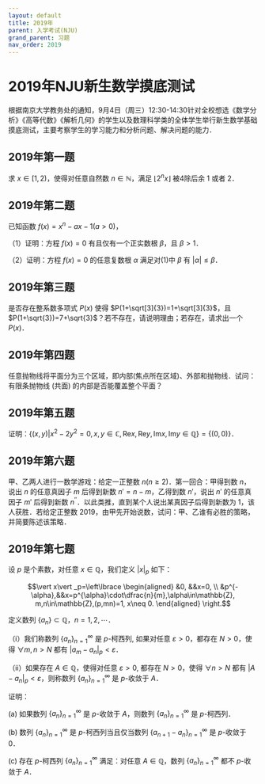 ```yaml
---
layout: default
title: 2019年
parent: 入学考试(NJU)
grand_parent: 习题
nav_order: 2019
---
```


# 2019年NJU新生数学摸底测试

根据南京大学教务处的通知，9月4日（周三）12:30-14:30针对全校想选《数学分析》《高等代数》《解析几何》的学生以及数理科学类的全体学生举行新生数学基础摸底测试，主要考察学生的学习能力和分析问题、解决问题的能力．

## 2019年第一题 

求 $x\in[1,2)$，使得对任意自然数 $n\in\mathbb{N}$，满足 $\lfloor 2^nx\rfloor$ 被4除后余 1 或者 2．

<div STYLE="page-break-after: always;"></div>


## 2019年第二题 

已知函数 $f(x)=x^n-ax-1(a>0)$，

（1）证明：方程 $f(x)=0$ 有且仅有一个正实数根 $\beta$，且 $\beta>1$．

（2）证明：方程 $f(x)=0$ 的任意复数根 $\alpha$ 满足对(1)中 $\beta$ 有 $\vert \alpha\vert \leq\beta$．

<div STYLE="page-break-after: always;"></div>


## 2019年第三题

是否存在整系数多项式 $P(x)$ 使得 $P(1+\sqrt[3]{3})=1+\sqrt[3]{3}$，且 $P(1+\sqrt{3})=7+\sqrt{3}$？若不存在，请说明理由；若存在，请求出一个$P(x)$．

<div STYLE="page-break-after: always;"></div>


## 2019年第四题

任意抛物线将平面分为三个区域，即内部(焦点所在区域)、外部和抛物线．试问：有限条抛物线 (共面) 的内部是否能覆盖整个平面？

<div STYLE="page-break-after: always;"></div>


## 2019年第五题

证明：$\lbrace (x,y)\vert x^2-2y^2=0,x,y\in\mathbb{C}, \mathrm{Re} x,\mathrm{Re} y,\mathrm{Im} x,\mathrm{Im} y\in\mathbb{Q}\rbrace=\lbrace(0,0)\rbrace$．

<div STYLE="page-break-after: always;"></div>


## 2019年第六题

甲、乙两人进行一数学游戏：给定一正整数 $n(n\geq 2)$．第一回合：甲得到数 $n$，说出 $n$ 的任意真因子 $m$ 后得到新数 $n'=n-m$，乙得到数 $n'$，说出 $n'$ 的任意真因子 $m'$ 后得到新数 $n^{\prime\prime}$．以此类推，直到某个人说出某真因子后得到新数为 1，该人获胜．若给定正整数 $2019$，由甲先开始说数，试问：甲、乙谁有必胜的策略，并简要陈述该策略．


<div STYLE="page-break-after: always;"></div>


## 2019年第七题

设 $p$ 是个素数，对任意 $x\in\mathbb{Q}$，我们定义 $\vert x\vert_p$ 如下：

$$\vert x\vert _p=\left\lbrace \begin{aligned} &0, &&x=0, \\
&p^{-\alpha},&&x=p^{\alpha}\cdot\dfrac{n}{m},\alpha\in\mathbb{Z},
m,n\in\mathbb{Z},(p,mn)=1, x\neq 0. \end{aligned} \right.$$

定义数列 $\lbrace a_n\rbrace\subset\mathbb{Q}$，$n=1,2,\cdots$．

（ⅰ）我们称数列 $\lbrace a_n\rbrace_{n=1}^{\infty}$ 是 $p$-柯西列, 如果对任意 $\varepsilon>0$，都存在 $N>0$，使得 $\forall m,n>N$ 都有 $\vert a_m-a_n\vert_p<\varepsilon$．

（ⅱ）如果存在 $A\in\mathbb{Q}$，使得对任意 $\varepsilon>0$, 都存在 $N>0$，使得 $\forall n>N$ 都有 $\vert A-a_n\vert_p<\varepsilon$，则称数列 $\lbrace a_n\rbrace_{n=1}^{\infty}$ 是 $p$-收敛于 $A$．

证明：

(a) 如果数列 $\lbrace a_n\rbrace_{n=1}^{\infty}$ 是 $p$-收敛于 $A$，则数列 $\lbrace a_n\rbrace_{n=1}^{\infty}$ 是 $p$-柯西列．

(b) 数列 $\lbrace a_n\rbrace_{n=1}^{\infty}$ 是 $p$-柯西列当且仅当数列 $\lbrace a_{n+1}-a_n\rbrace_{n=1}^{\infty}$ 是 $p$-收敛于0．

(c) 存在 $p$-柯西列 $\lbrace a_n\rbrace_{n=1}^{\infty}$ 满足：对任意 $A\in\mathbb{Q}$，数列 $\lbrace a_n\rbrace_{n=1}^{\infty}$ 都不 $p$-收敛于 $A$．


<div STYLE="page-break-after: always;"></div>



